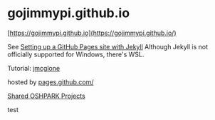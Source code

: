# gojimmypi.github.io

[https://gojimmypi.github.io](https://gojimmypi.github.io/)

See [Setting up a GitHub Pages site with Jekyll](https://docs.github.com/en/github/working-with-github-pages/setting-up-a-github-pages-site-with-jekyll)
Although Jekyll is not officially supported for Windows, there's WSL.


Tutorial: [jmcglone](http://jmcglone.com/guides/github-pages/)

hosted by [pages.github.com/](https://pages.github.com/)

[Shared OSHPARK Projects](https://oshpark.com/profiles/gojimmypi)

test
